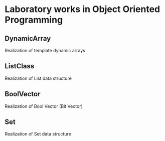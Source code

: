 # Laboratory works in Object Oriented Programming
## DynamicArray
Realization of template dynamic arrays

## ListClass
Realization of List data structure

## BoolVector 
Realization of Bool Vector (Bit Vector)

## Set
Realization of Set data structure